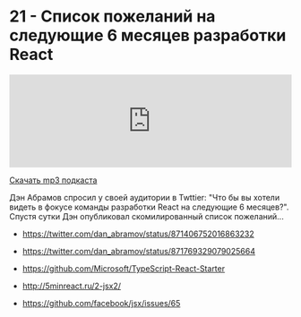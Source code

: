 # 21 - Список пожеланий на следующие 6 месяцев разработки React


<iframe width="100%" height="166" scrolling="no" frameborder="no" src="https://w.soundcloud.com/player/?url=https%3A//api.soundcloud.com/tracks/327566624&amp;color=ff5500&amp;auto_play=false&amp;hide_related=false&amp;show_comments=true&amp;show_user=true&amp;show_reposts=false"></iframe>



<a href="https://5minreact.podster.fm/21/download/audio.mp3?download=yes&media=file"><i class="fa fa-download"></i> Скачать mp3 подкаста</a>



Дэн Абрамов спросил у своей аудитории в Twttier: "Что бы вы хотели видеть в фокусе команды разработки React на следующие 6 месяцев?". Спустя сутки Дэн опубликовал скомилированный список пожеланий...



- https://twitter.com/dan_abramov/status/871406752016863232

- https://twitter.com/dan_abramov/status/871769329079025664

- https://github.com/Microsoft/TypeScript-React-Starter

- http://5minreact.ru/2-jsx2/

- https://github.com/facebook/jsx/issues/65




